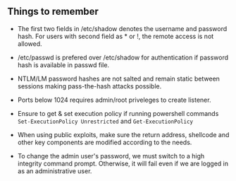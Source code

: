 ## Things to remember

* The first two fields in /etc/shadow denotes the username and password hash. For users with second field as * or !, the remote access is not allowed. 

* /etc/passwd is prefered over /etc/shadow for authentication if password hash is available in passwd file.

* NTLM/LM password hashes are not salted and remain
static between sessions making pass-the-hash attacks possible.

* Ports below 1024 requires admin/root priveleges to create listener.

* Ensure to get & set execution policy if running powershell commands `Set-ExecutionPolicy Unrestricted` and `Get-ExecutionPolicy`

* When using public exploits, make sure the return address, shellcode and other key components are modified according to the needs.

* To change the admin user's password, we must switch to a high integrity command prompt. Otherwise, it will fail even if we are logged in as an administrative user.


